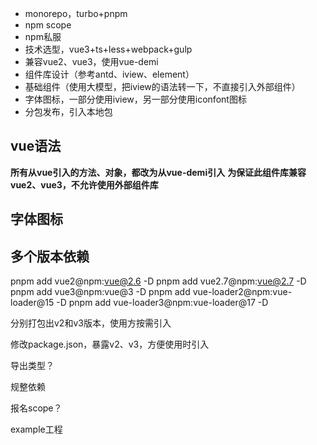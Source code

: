 - monorepo，turbo+pnpm
- npm scope
- npm私服
- 技术选型，vue3+ts+less+webpack+gulp
- 兼容vue2、vue3，使用vue-demi
- 组件库设计（参考antd、iview、element）
- 基础组件（使用大模型，把iview的语法转一下，不直接引入外部组件）
- 字体图标，一部分使用iview，另一部分使用iconfont图标
- 分包发布，引入本地包

## vue语法
**所有从vue引入的方法、对象，都改为从vue-demi引入**
**为保证此组件库兼容vue2、vue3，不允许使用外部组件库**


## 字体图标

## 多个版本依赖
pnpm add vue2@npm:vue@2.6 -D
pnpm add vue2.7@npm:vue@2.7 -D
pnpm add vue3@npm:vue@3 -D
pnpm add vue-loader2@npm:vue-loader@15 -D
pnpm add vue-loader3@npm:vue-loader@17 -D

分别打包出v2和v3版本，使用方按需引入

修改package.json，暴露v2、v3，方便使用时引入

导出类型？

规整依赖

报名scope？

example工程